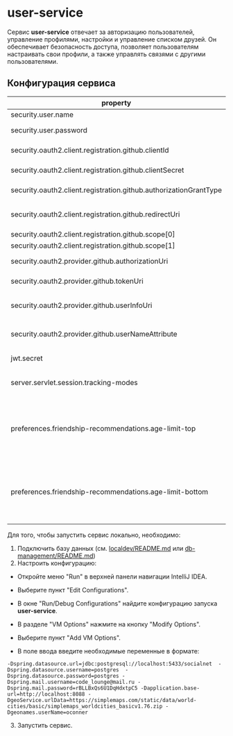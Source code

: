 # user-service

Сервис **user-service** отвечает за авторизацию пользователей, управление профилями, настройки и управление списком друзей. Он обеспечивает безопасность доступа, позволяет пользователям настраивать свои профили, а также управлять связями с другими пользователями.

## Конфигурация сервиса

| property                                                          | var                                               | text                                                                                           |
|-------------------------------------------------------------------|---------------------------------------------------|------------------------------------------------------------------------------------------------|
| security.user.name                                                | admin                                             | Имя пользователя                                                                               |
| security.user.password                                            | 12345678                                          | Пароль пользователя                                                                            |
| security.oauth2.client.registration.github.clientId               | CREATE!!!                                         | Идентификатор клиента GitHub                                                                   |
| security.oauth2.client.registration.github.clientSecret           | CREATE!!!                                         | Секрет клиента GitHub                                                                          |
| security.oauth2.client.registration.github.authorizationGrantType | authorization_code                                | Тип авторизации (authorization_code)                                                           |
| security.oauth2.client.registration.github.redirectUri            | http://109.184.122.25:8080/oauth2/callback/github | URI перенаправления для GitHub                                                                 |
| security.oauth2.client.registration.github.scope[0]               | read:user                                         | Область доступа 1                                                                              |
| security.oauth2.client.registration.github.scope[1]               | user:email                                        | Область доступа 2                                                                              |
| security.oauth2.provider.github.authorizationUri                  | https://github.com/login/oauth/authorize          | URI авторизации GitHub                                                                         |
| security.oauth2.provider.github.tokenUri                          | https://github.com/login/oauth/access_token       | URI токена доступа GitHub                                                                      |
| security.oauth2.provider.github.userInfoUri                       | https://api.github.com/user                       | URI информации о пользователе GitHub                                                           |
| security.oauth2.provider.github.userNameAttribute                 | id                                                | Атрибут имени пользователя GitHub                                                              |
| jwt.secret                                                        | team38                                            | Секретный ключ для JWT-токена                                                                  |
| server.servlet.session.tracking-modes                             | cookie                                            | Режим отслеживания сессии                                                                      |
| preferences.friendship-recommendations.age-limit-top              |5                                                  | Верхняя граница возраста для рекоммендаций дружбы по умолчанию<br/> (от возраста пользователя) |
| preferences.friendship-recommendations.age-limit-bottom           |5                                                  | Нижняя граница возраста для рекоммендаций дружбы по умолчанию<br/> (от возраста пользователя)  |
 
Для того, чтобы запустить сервис локально, необходимо:
1. Подключить базу данных (см. [localdev/README.md](../.localdev/README.md) или [db-management/README.md](../db-management/README.md))
2. Настроить конфигурацию:
- Откройте меню "Run" в верхней панели навигации IntelliJ IDEA.

- Выберите пункт "Edit Configurations".

- В окне "Run/Debug Configurations" найдите конфигурацию запуска **user-service**.

- В разделе "VM Options" нажмите на кнопку "Modify Options".

- Выберите пункт "Add VM Options".

- В поле ввода введите необходимые переменные в формате:
```
-Dspring.datasource.url=jdbc:postgresql://localhost:5433/socialnet  -Dspring.datasource.username=postgres  -Dspring.datasource.password=postgres -Dspring.mail.username=code_lounge@mail.ru -Dspring.mail.password=rBLLBxQs6U1DqHdxtpC5 -Dapplication.base-url=http://localhost:8088 -DgeoService.urlData=https://simplemaps.com/static/data/world-cities/basic/simplemaps_worldcities_basicv1.76.zip -Dgeonames.userName=oconner

```
3. Запустить сервис.